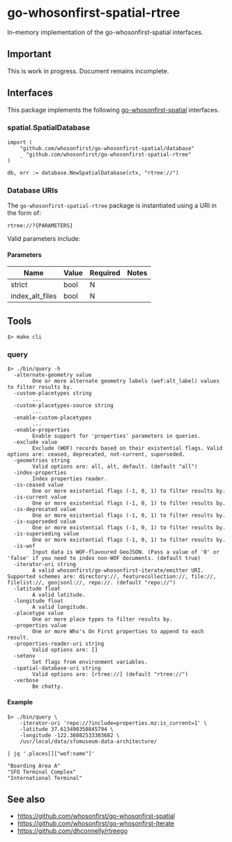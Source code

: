 # go-whosonfirst-spatial-rtree

In-memory implementation of the go-whosonfirst-spatial interfaces.

## Important

This is work in progress. Document remains incomplete.

## Interfaces

This package implements the following [go-whosonfirst-spatial](#) interfaces.

### spatial.SpatialDatabase

```
import (
	"github.com/whosonfirst/go-whosonfirst-spatial/database"
	_ "github.com/whosonfirst/go-whosonfirst-spatial-rtree"       
)

db, err := database.NewSpatialDatabase(ctx, "rtree://")
```

### Database URIs

The `go-whosonfirst-spatial-rtree` package is instantiated using a URI in the form of:

```
rtree://?{PARAMETERS}
```

Valid parameters include:

#### Parameters

| Name | Value | Required| Notes |
| --- | --- | --- | --- |
| strict | bool | N | |
| index_alt_files | bool | N | |

## Tools

```
$> make cli
```

### query

```
$> ./bin/query -h
  -alternate-geometry value
    	One or more alternate geometry labels (wof:alt_label) values to filter results by.
  -custom-placetypes string
    	...
  -custom-placetypes-source string
    	...
  -enable-custom-placetypes
    	...
  -enable-properties
    	Enable support for 'properties' parameters in queries.
  -exclude value
    	Exclude (WOF) records based on their existential flags. Valid options are: ceased, deprecated, not-current, superseded.
  -geometries string
    	Valid options are: all, alt, default. (default "all")
  -index-properties
    	Index properties reader.
  -is-ceased value
    	One or more existential flags (-1, 0, 1) to filter results by.
  -is-current value
    	One or more existential flags (-1, 0, 1) to filter results by.
  -is-deprecated value
    	One or more existential flags (-1, 0, 1) to filter results by.
  -is-superseded value
    	One or more existential flags (-1, 0, 1) to filter results by.
  -is-superseding value
    	One or more existential flags (-1, 0, 1) to filter results by.
  -is-wof
    	Input data is WOF-flavoured GeoJSON. (Pass a value of '0' or 'false' if you need to index non-WOF documents. (default true)
  -iterator-uri string
    	A valid whosonfirst/go-whosonfirst-iterate/emitter URI. Supported schemes are: directory://, featurecollection://, file://, filelist://, geojsonl://, repo://. (default "repo://")
  -latitude float
    	A valid latitude.
  -longitude float
    	A valid longitude.
  -placetype value
    	One or more place types to filter results by.
  -properties value
    	One or more Who's On First properties to append to each result.
  -properties-reader-uri string
    	Valid options are: []
  -setenv
    	Set flags from environment variables.
  -spatial-database-uri string
    	Valid options are: [rtree://] (default "rtree://")
  -verbose
    	Be chatty.
```

#### Example

```
$> ./bin/query \
	-iterator-uri 'repo://?include=properties.mz:is_current=1' \
	-latitude 37.613490350845794 \
	-longitude -122.38882533303682 \
	/usr/local/data/sfomuseum-data-architecture/

| jq '.places[]["wof:name"]'

"Boarding Area A"
"SFO Terminal Complex"
"International Terminal"
```

## See also

* https://github.com/whosonfirst/go-whosonfirst-spatial
* https://github.com/whosonfirst/go-whosonfirst-iterate
* https://github.com/dhconnelly/rtreego

